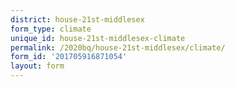 ```yaml
---
district: house-21st-middlesex
form_type: climate
unique_id: house-21st-middlesex-climate
permalink: /2020bq/house-21st-middlesex/climate/
form_id: '201705916871054'
layout: form
---
```

